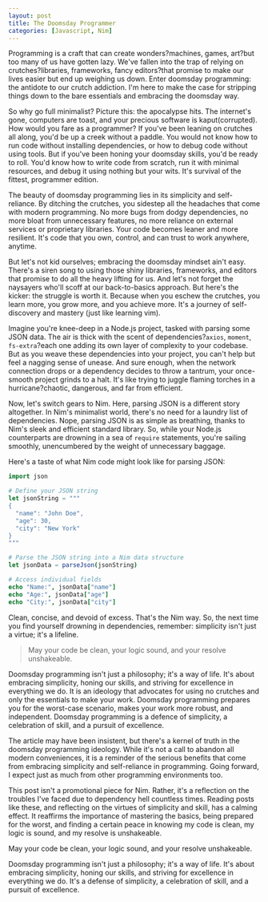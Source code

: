 ```yaml
---
layout: post
title: The Doomsday Programmer
categories: [Javascript, Nim]
---
```


Programming is a craft that can create wonders?machines, games, art?but too many of us have gotten lazy. We've fallen into the trap of relying on crutches?libraries, frameworks, fancy editors?that promise to make our lives easier but end up weighing us down. Enter doomsday programming: the antidote to our crutch addiction. I'm here to make the case for stripping things down to the bare essentials and embracing the doomsday way.

So why go full minimalist? Picture this: the apocalypse hits. The internet's gone, computers are toast, and your precious software is kaput(corrupted). How would you fare as a programmer? If you've been leaning on crutches all along, you'd be up a creek without a paddle. You would not know how to run code without installing dependencies, or how to debug code without using tools. But if you've been honing your doomsday skills, you'd be ready to roll. You'd know how to write code from scratch, run it with minimal resources, and debug it using nothing but your wits. It's survival of the fittest, programmer edition.

The beauty of doomsday programming lies in its simplicity and self-reliance. By ditching the crutches, you sidestep all the headaches that come with modern programming. No more bugs from dodgy dependencies, no more bloat from unnecessary features, no more reliance on external services or proprietary libraries. Your code becomes leaner and more resilient. It's code that you own, control, and can trust to work anywhere, anytime.

But let's not kid ourselves; embracing the doomsday mindset ain't easy. There's a siren song to using those shiny libraries, frameworks, and editors that promise to do all the heavy lifting for us. And let's not forget the naysayers who'll scoff at our back-to-basics approach. But here's the kicker: the struggle is worth it. Because when you eschew the crutches, you learn more, you grow more, and you achieve more. It's a journey of self-discovery and mastery (just like learning vim).

Imagine you're knee-deep in a Node.js project, tasked with parsing some JSON data. The air is thick with the scent of dependencies?`axios`, `moment`, `fs-extra`?each one adding its own layer of complexity to your codebase. But as you weave these dependencies into your project, you can't help but feel a nagging sense of unease. And sure enough, when the network connection drops or a dependency decides to throw a tantrum, your once-smooth project grinds to a halt. It's like trying to juggle flaming torches in a hurricane?chaotic, dangerous, and far from efficient.

Now, let's switch gears to Nim. Here, parsing JSON is a different story altogether. In Nim's minimalist world, there's no need for a laundry list of dependencies. Nope, parsing JSON is as simple as breathing, thanks to Nim's sleek and efficient standard library. So, while your Node.js counterparts are drowning in a sea of `require` statements, you're sailing smoothly, unencumbered by the weight of unnecessary baggage.

Here's a taste of what Nim code might look like for parsing JSON:

```nim
import json

# Define your JSON string
let jsonString = """
{
  "name": "John Doe",
  "age": 30,
  "city": "New York"
}
"""

# Parse the JSON string into a Nim data structure
let jsonData = parseJson(jsonString)

# Access individual fields
echo "Name:", jsonData["name"]
echo "Age:", jsonData["age"]
echo "City:", jsonData["city"]
```

Clean, concise, and devoid of excess. That's the Nim way. So, the next time you find yourself drowning in dependencies, remember: simplicity isn't just a virtue; it's a lifeline.

> May your code be clean, your logic sound, and your resolve unshakeable.


Doomsday programming isn't just a philosophy; it's a way of life. It's about embracing simplicity, honing our skills, and striving for excellence in everything we do. It is an ideology that advocates for using no crutches and only the essentials to make your work. Doomsday programming prepares you for the worst-case scenario, makes your work more robust, and independent. Doomsday programming is a defence of simplicity, a celebration of skill, and a pursuit of excellence.

The article may have been insistent, but there's a kernel of truth in the doomsday programming ideology. While it's not a call to abandon all modern conveniences, it is a reminder of the serious benefits that come from embracing simplicity and self-reliance in programming. Going forward, I expect just as much from other programming environments too. 

This post isn't a promotional piece for Nim. Rather, it's a reflection on the troubles I've faced due to dependency hell countless times. Reading posts like these, and reflecting on the virtues of simplicity and skill, has a calming effect. It reaffirms the importance of mastering the basics, being prepared for the worst, and finding a certain peace in knowing my code is clean, my logic is sound, and my resolve is unshakeable.

May your code be clean, your logic sound, and your resolve unshakeable.

Doomsday programming isn't just a philosophy; it's a way of life. It's about embracing simplicity, honing our skills, and striving for excellence in everything we do. It's a defense of simplicity, a celebration of skill, and a pursuit of excellence.
